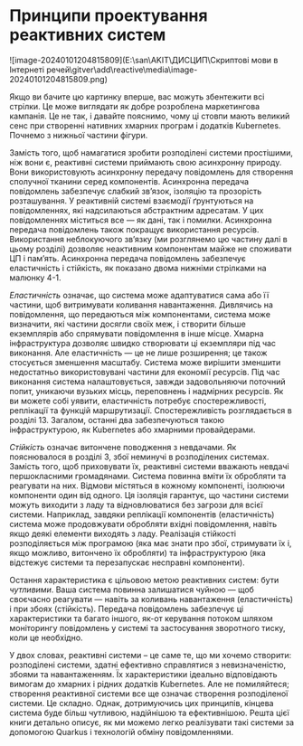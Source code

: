 # Принципи проектування реактивних систем

![image-20240101204815809](E:\san\AKIT\ДИСЦИП\Скриптові мови в Інтернеті речей\gitver\add\reactive\media\image-20240101204815809.png)

Якщо ви бачите цю картинку вперше, вас можуть збентежити всі стрілки. Це може виглядати як добре розроблена маркетингова кампанія. Це не так, і давайте пояснимо, чому ці стовпи мають великий сенс при створенні нативних хмарних програм і додатків Kubernetes. Почнемо з нижньої частини фігури.

Замість того, щоб намагатися зробити розподілені системи простішими, ніж вони є, реактивні системи приймають свою асинхронну природу. Вони використовують асинхронну передачу повідомлень для створення сполучної тканини серед компонентів. Асинхронна передача повідомлень забезпечує слабкий зв’язок, ізоляцію та прозорість розташування. У реактивній системі взаємодії ґрунтуються на повідомленнях, які надсилаються абстрактним адресатам. У цих повідомленнях міститься все — як дані, так і помилки. Асинхронна передача повідомлень також покращує використання ресурсів. Використання неблокуючого зв’язку (ми розглянемо цю частину далі в цьому розділі) дозволяє неактивним компонентам майже не споживати ЦП і пам’ять. Асинхронна передача повідомлень забезпечує еластичність і стійкість, як показано двома нижніми стрілками на малюнку 4-1.

*Еластичність* означає, що система може адаптуватися сама або її частини, щоб витримувати коливання навантаження. Дивлячись на повідомлення, що передаються між компонентами, система може визначити, які частини досягли своїх меж, і створити більше екземплярів або спрямувати повідомлення в інше місце. Хмарна інфраструктура дозволяє швидко створювати ці екземпляри під час виконання. Але еластичність — це не лише розширення; це також стосується зменшення масштабу. Система може вирішити зменшити недостатньо використовувані частини для економії ресурсів. Під час виконання система налаштовується, завжди задовольняючи поточний попит, уникаючи вузьких місць, переповнень і надмірних ресурсів. Як ви можете собі уявити, еластичність потребує спостережливості, реплікації та функцій маршрутизації. Спостережливість розглядається в розділі 13. Загалом, останні два забезпечуються такою інфраструктурою, як Kubernetes або хмарними провайдерами.

*Стійкість* означає витончене поводження з невдачами. Як пояснювалося в розділі 3, збої неминучі в розподілених системах. Замість того, щоб приховувати їх, реактивні системи вважають невдачі першокласними громадянами. Система повинна вміти їх обробляти та реагувати на них. Відмови містяться в кожному компоненті, ізолюючи компоненти один від одного. Ця ізоляція гарантує, що частини системи можуть виходити з ладу та відновлюватися без загрози для всієї системи. Наприклад, завдяки реплікації компонентів (еластичність) система може продовжувати обробляти вхідні повідомлення, навіть якщо деякі елементи виходять з ладу. Реалізація стійкості розподіляється між програмою (яка має знати про збої, стримувати їх і, якщо можливо, витончено їх обробляти) та інфраструктурою (яка відстежує системи та перезапускає несправні компоненти).

Остання характеристика є цільовою метою реактивних систем: бути *чутливими*. Ваша система повинна залишатися чуйною — щоб своєчасно реагувати — навіть за коливань навантаження (еластичність) і при збоях (стійкість). Передача повідомлень забезпечує ці характеристики та багато іншого, як-от керування потоком шляхом моніторингу повідомлень у системі та застосування зворотного тиску, коли це необхідно.

У двох словах, реактивні системи – це саме те, що ми хочемо створити: розподілені системи, здатні ефективно справлятися з невизначеністю, збоями та навантаженням. Їх характеристики ідеально відповідають вимогам до хмарних і рідних додатків Kubernetes. Але не помиляйтеся; створення реактивної системи все ще означає створення розподіленої системи. Це складно. Однак, дотримуючись цих принципів, кінцева система буде більш чутливою, надійнішою та ефективнішою. Решта цієї книги детально описує, як ми можемо легко реалізувати такі системи за допомогою Quarkus і технологій обміну повідомленнями.